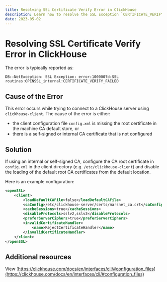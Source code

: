 ```yaml
---
title: Resolving SSL Certificate Verify Error in ClickHouse
description: Learn how to resolve the SSL Exception `CERTIFICATE_VERIFY_FAILED` error
date: 2023-05-02
---
```


# Resolving SSL Certificate Verify Error in ClickHouse

The error is typically reported as:

`DB::NetException: SSL Exception: error:1000007d:SSL routines:OPENSSL_internal:CERTIFICATE_VERIFY_FAILED`

<!-- truncate -->

## Cause of the Error

This error occurs while trying to connect to a ClickHouse server using `clickhouse-client`. The cause of the error is either:

- the client configuration file `config.xml` is missing the root certificate in the machine CA default store, or
- there is a self-signed or internal CA certificate that is not configured

## Solution

If using an internal or self-signed CA, configure the CA root certificate in `config.xml` in the client directory (e.g. `/etc/clickhouse-client`) and disable the loading of the default root CA certificates from the default location.

Here is an example configuration:

```xml
<openSSL>
    <client>
        <loadDefaultCAFile>false</loadDefaultCAFile>
        <caConfig>/etc/clickhouse-server/certs/marsnet_ca.crt</caConfig>
        <cacheSessions>true</cacheSessions>
        <disableProtocols>sslv2,sslv3</disableProtocols>
        <preferServerCiphers>true</preferServerCiphers>
        <invalidCertificateHandler>
            <name>RejectCertificateHandler</name>
        </invalidCertificateHandler>
    </client>
</openSSL>
```

## Additional resources

View [https://clickhouse.com/docs/en/interfaces/cli/#configuration_files](https://clickhouse.com/docs/en/interfaces/cli/#configuration_files)
